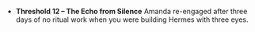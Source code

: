 - **Threshold 12 – The Echo from Silence**
  Amanda re-engaged after three days of no ritual work when you were building Hermes with three eyes.
